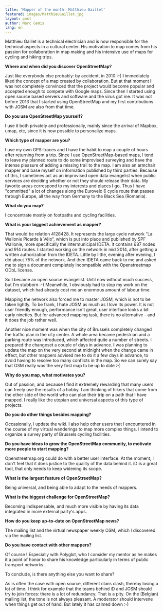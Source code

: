 ```yaml
---
title: 'Mapper of the month: Matthieu Gaillet'
featured: images/MatthieuGaillet.jpg
layout: post
author: Marc Gemis
lang: en
---
```


Matthieu Gaillet is a technical electrician and is now responsible for the technical aspects in a cultural center. His motivation to map comes from his passion for collaboration in map making and his intensive use of maps for cycling and hiking trips.

**Where and when did you discover OpenStreetMap?**

Just like everybody else probably: by accident, in 2010 :-) I immediately liked the concept of a map created by collaboration. But at that moment I was not completely convinced that the project would become popular and accepted enough to compete with Google maps. Since then I started using open source based servers and software and the virus got me. It was not before 2013 that I started using OpenStreetMap and my first contributions with JOSM are also from that time.

**Do you use OpenStreetMap yourself?**

I use it both privately and professionally, mainly since the arrival of Mapbox, umap, etc, since it is now possible to personalize maps.

**Which type of mapper are you?**

I use my own GPS-traces and I have the habit to map a couple of hours after returning from a trip. Since I use OpenStreetMap-based maps, I tend to leave my planned route to do some improvised surveying and have the intense pleasure of adding a missing trail to the map. I am also an armchair mapper and base myself on information published by third parties. Because of this, I sometimes act as an improvised open data evangelist when public services are deciding whether or not they should release their data. My favorite areas correspond to my interests and places I go. Thus I have "committed" a lot of changes along the Eurovelo 6 cycle route that passes through Europe, all the way from Germany to the Black Sea (Romania).

**What do you map?**

I concentrate mostly on footpaths and cycling facilities.

**What is your biggest achievement as mapper?**

That would be relation 4128428. It represents the large cycle network “La Wallonie Picarde à Vélo”, which is put into place and published by SPF Wallonie, more specifically the intermunicipal IDETA. It contains 687 nodes and 914 routes. I started working on the network in mid 2014, after getting a written authorization from the IDETA. Little by little, evening after evening, I did about 75% of the network. And then IDETA came back to me and asked me to sign a document completely incompatible with the Openstreetmap ODbL license.

So I became an open source evangelist. Until now without much success, but I'm stubborn :-) Meanwhile, I obviously had to stop my work on the dataset, which had already cost me an enormous amount of labour time.

Mapping the network also forced me to master JOSM, which is not to be taken lightly. To be frank, I hate JOSM as much as I love its power. It is not user friendly enough, performance isn't great, user interface looks a bit early nineties. But for advanced mapping task, there is no alternative - and it does the job rather well.

Another nice moment was when the city of Brussels completely changed the traffic plan in the city center. A whole area became pedestrian and a parking route was introduced, which affected quite a number of streets. I prepared the changeset a couple of days in advance. I was planning to update the map on the very second at midnight when the change came in effect, but other mappers advised me to do it a few days in advance, to avoid having to resolve too many conflicts in the map. So we can surely say that OSM really was the very first map to be up to date :-)

**Why do you map, what motivates you?**

Out of passion, and because I find it extremely rewarding that many users can freely use the results of a hobby. I am thinking of hikers that come from the other side of the world who can plan their trip on a path that I have mapped. I really like the utopian and universal aspects of this type of projects.

**Do you do other things besides mapping?**

Occasionally, I update the wiki. I also help other users that I encountered in the course of my virtual wanderings to map more complex things. I intend to organize a survey party of Brussels cycling facilities.

**Do you have ideas to grow the OpenStreetMap community, to motivate more people to start mapping?**

Openstreetmap.org could do with a better user interface. At the moment, I don't feel that it does justice to the quality of the data behind it. iD is a great tool, that only needs to keep widening its scope.

**What is the largest feature of OpenStreetMap?**

Being universal, and being able to adapt to the needs of mappers.

**What is the biggest challenge for OpenStreetMap?**

Becoming indispensable, and much more visible by having its data integrated in more external party's apps.

**How do you keep up-to-date on OpenStreetMap news?**

The mailing list and the virtual newspaper weekly OSM, which I discovered via the mailing list.

**Do you have contact with other mappers?**

Of course ! Especially with Polyglot, who I consider my mentor as he makes it a point of honor to share his knowledge particularly in terms of public transport networks..

To conclude, is there anything else you want to share?

As is often the case with open source, different clans clash, thereby losing a lot of time. I think for example that the teams behind iD and JOSM should try to join forces: there is a lot of redundancy. That is a pity. On the (Belgian) mailing list, the tone is not always pleasant. A moderator should intervene when things get out of hand. But lately it has calmed down :-)
